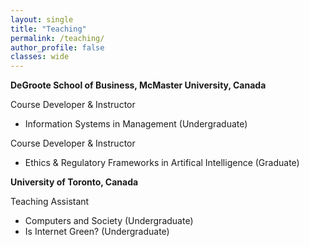 ```yaml
---
layout: single
title: "Teaching"
permalink: /teaching/
author_profile: false
classes: wide
---
```



**DeGroote School of Business, McMaster University, Canada** 

Course Developer & Instructor
- Information Systems in Management (Undergraduate)

Course Developer & Instructor
- Ethics & Regulatory Frameworks in Artifical Intelligence (Graduate)

**University of Toronto, Canada**

Teaching Assistant
- Computers and Society (Undergraduate)
- Is Internet Green? (Undergraduate)
